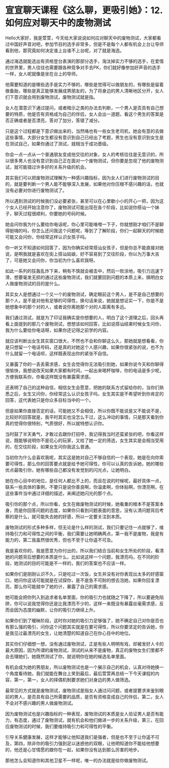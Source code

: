 # 宣宣聊天课程《这么聊，更吸引她》：12.如何应对聊天中的废物测试

Hello大家好，我是萱萱，今天给大家说说如何应对聊天中的废物测试，大家都看过中国好声音对吧，参加节目的选手非常多，但是不是每个人都有机会上台让导师看到他，那究竟如何决定谁上台谁不上台呢，对了就是海选。

通过海选就能选出有资格登台表演的那部分选手，淘汰掉实力不够的选手，在爱情的世界里，男人往往也需要跟各种竞争对手去PK，你们就好像参加好声音的选手一样，女人呢就像是坐在台上的导师。

他需要知道的是哪些选手是实力不够的，哪些是觉得可以做朋友的，有哪些是留着做备胎，哪些是真正能够发展成男朋友的，为了将身边的男人清晰地区分开，女人们下意识就会用到废物测试，废物测试就是指。

女人在潜意识下通过提问，或者暗示之类的办法去判断，一个男人是否具有自己想要的特质，他是否有资格成为自己的伴侣，女人会出一道题，看这个男生的答案是否正确或者是否漂亮，答对了加分，答错了减分。

只是这个过程都是下意识做出来的，当然咯也有一些女生老司机，她会有意的去做这些事情，大部分女生都没有意识到自己已经出了考题，男生也没有意识到女生是在测试自己，如果你通过了测试，就相当于成功晋级。

你会一点一点从一个普通朋友变成他交往的对象，女人的考核往往是无意识的，所以很多男人也没有意识到自己正在面对一个废物测试，但你要是忽视了他的废物测试，就可能错过许多好的关系升级的机会。

其实我们可以把废物测试理解为一种感兴趣指标，因为女人们进行废物测试的目的，就是要判断一个男人能不能够深入发展，如果他对你压根不感兴趣的话，也就没有必要对你进行废物测试了。

所以遇到测试的时候我们没必要紧张，甚至可以在心里歇小小的开心一把，因为这个女人已经开始注意你了，废物测试可能出现在各个阶段，比如说你搭讪一个妹子，聊天过程很顺利，你要她的号码时候。

她会问你我为什么要给你电话呢，你心里可能咯噔一下子，你就想刚才咱们不是聊得挺嗨的吗，你怎么还问我这个问题呢，等到了了解阶段，你们一起聊天的时候她可能又会问你，你经常这样认识女孩子吗。

你一听又不知道如何回答了，因为你确实经常搭讪女孩子，但是你总不能直接对她说，是啊我就是喜欢在街上搭讪姑娘，好不容易到了交往阶段，你以为万事大吉了，可是她又会问你，你当初为什么喜欢我呀。

如此一系列的狂轰乱炸下来，稍有不慎就会被击中，然后一败涂地，吸引力迅速下滑，想要毫发无损的通过这些废物测试，我们就要回到问题的本质上来，搞明白女人做废物测试的目的是什么。

其实女人是想通过一个又一个的废物测试，确定眼前这个男人，是不是自己想要的那个人，是不是对他有足够的可得性，换句话来说，她就是想证实一下，你是不是她想象中的那个对的人，或者说你离她那个对的人距离有多远。

我们通过测试，就是为了印证我确实是你想要的人，明白了这个道理之后，回头再看上面提到的那几个废物测试，想想该如何回答，比如说搭讪结束时候女生问你，我为什么要给你电话呀，如果你还记得之前学的内容。

就应该判断出女生其实窗口很大，不然也不会和你聊这么久，那她就是想看看，你是只想留一个电话号码，还是真的对她这个人感兴趣，如果你很紧张的说，也不为什么就留一个电话呗，这样既表现出你的紧张不自信。

又暴露了你的一丢丢需求感，女生会觉得你无法吸引到她，如果你说今天和你聊得很愉快，我想说改天如果大家都有时间，一起出来喝杯咖啡，你的电话是多少呢，方便我联系你，你看这样既没有暴露需求感。

还表明了自己的这种自信，相信女生会愿意，把她的联系方式留给你的，当你们熟悉之后，女生又问你，你经常这么认识女孩子吗，女生其实是不希望听到你肯定的回答，这代表她只是你众多目标当中的一个。

但是如果你直接否定的话，可能她又不会相信，所以你既不能说是又不能说不是，比较好的回答就是，我平时其实也没怎么干过，这么冲动的事情，只是那天看到你真的觉得你很特别，气质很好，所以就特想认识你。

当时鼓了半天勇气，才敢过去跟你打招呼，我记得我当时还蛮紧张的吧，你看这样说，既能够说明你不是花心的玩家，又给了她一定的筛选，女生其实是会相当受用的，在交往阶段，如果女生问你我这么普通。

当初你为什么会喜欢我呢，其实这是她对自己不够自信的一个表现，她是在向你索要可得性，那么你的回答要点就是给予她可得性，你可以认真的告诉她，她的哪些优点最吸引你，她有哪些自己都没有发觉到的闪光点，让她明白。

她在你心目中的地位，是任何人都比不上的，而且在说的时候呢，最好具体一点，联系一些具体的事例，不要只是说你善良啊，你温柔啊，你体贴啊，你漂亮啊，在这些事件当中通过详细的描述，来阐述她闪光的那个点。

吸引你的那个点，所以你看，女生在做废物测试的时候，她看重的根本不是答案本身，而是你回答问题的态度，如果你只看到问题表面的意思，没有认清问题背后考察的是什么，就可能失去她的好感，所以一定要关注到本质。

废物测试的形式多种多样，但无论是什么样的测试，我们只要记住一点就够了，维持吸引力和可得性之间的平衡，我们需要让她明确两点，第一我不是废物，我是有能力的，第二我虽然很优秀，但也不至于让你遥不可及。

我是喜欢你的，我是愿意为你付出的，所以我们结合当前和女生所处的阶段，看清她的问题背后想要的本质是什么，比如说这样一个问题，我漂亮吗，在不同的阶段，她测试的目的可能是不一样的，我们的答案也不应该一样。

如果你们是刚刚认识不久，只是吃过一次饭，女生并没有对你表现出太多的好感窗口，她问你这话可能就是在试探你，是不是急不可耐的想去泡她，如果你回复漂亮，那么你可能就中了她的计，暴露了自己的需求感。

她可能会把你列入到追求者名单里面，你的吸引力也就随之下降了，所以要避免陷阱，你可以说我觉得你还是比我漂亮不少的，这样一来既没有暴露丝毫需求感，反而会因为态度的幽默，让你的吸引力继续上升。

如果你们到了暧昧阶段，这时你对她的吸引力足够强了，她不确定自己对你是否也有那么强的吸引，问你这个问题其实就是在要可得性，所以你要坚定的告诉她，你是我见过最漂亮的女生，让她清楚的知道自己在你心目中的地位。

其实你们仔细想一想，没有通过废物测试，正是有些人明明有戏，却被发好人卡的最大原因，因为所谓的废物测试，测试的从来不是废物，真正的废物女生们里都不会去理她们，她既然测试了你，就说明你在她的候选名单里面。

有机会成为她的男朋友，所以废物测试也是一个展示自己的机会，认真对待她换一个角度看待她，我们就能在舞台上笑到最后，最后萱萱再总结一下今天课程的内容，第一，第一，女人的择偶机制要求她们对身边的男人做筛选。

最常见的方式就是废物测试，废物测试是指女人通过问问题，或者提要求来鉴别眼前的男人，是否具有自己所需要的品质，是否有资格变成自己的伴侣，第二，女人不会对不感兴趣的男人做废物测试。

因为废物测试也是兴趣指标的一种表现，废物测试的本质是女人验证男人是否有能力，有态度，通过了废物测试，就有机会和他们做进一步的关系升级，第三，在回应废物测试的时候，我们要维持吸引力和可得性的平衡。

引导关系健康发展，这样才能够让他知道我们是强者，但是也不至于让你遥不可及，第四，除非你的吸引力强到足以迷惑他的双眼，让他明知道你不能给他想要的，他还是心甘情愿的跟你在一起，如果你没有达到那么厉害的地步。

那他怎么会知道你和其他卫星不一样呢，唯一的办法就是给你做废物测试。